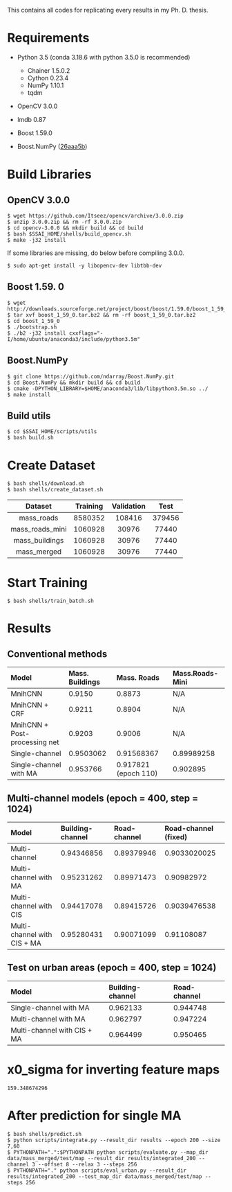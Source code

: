 This contains all codes for replicating every results in my Ph. D. thesis.

# Requirements
- Python 3.5 (conda 3.18.6 with python 3.5.0 is recommended)
  - Chainer 1.5.0.2
  - Cython 0.23.4
  - NumPy 1.10.1
  - tqdm

- OpenCV 3.0.0
- lmdb 0.87
- Boost 1.59.0
- Boost.NumPy ([26aaa5b](https://github.com/ndarray/Boost.NumPy/tree/26aaa5b62e6170f2ccde179b46f1a49c4011fc9d))

# Build Libraries
## OpenCV 3.0.0

```
$ wget https://github.com/Itseez/opencv/archive/3.0.0.zip
$ unzip 3.0.0.zip && rm -rf 3.0.0.zip
$ cd opencv-3.0.0 && mkdir build && cd build
$ bash $SSAI_HOME/shells/build_opencv.sh
$ make -j32 install
```

If some libraries are missing, do below before compiling 3.0.0.

```
$ sudo apt-get install -y libopencv-dev libtbb-dev
```

## Boost 1.59. 0

```
$ wget http://downloads.sourceforge.net/project/boost/boost/1.59.0/boost_1_59_0.tar.bz2
$ tar xvf boost_1_59_0.tar.bz2 && rm -rf boost_1_59_0.tar.bz2
$ cd boost_1_59_0
$ ./bootstrap.sh
$ ./b2 -j32 install cxxflags="-I/home/ubuntu/anaconda3/include/python3.5m"
```

## Boost.NumPy

```
$ git clone https://github.com/ndarray/Boost.NumPy.git
$ cd Boost.NumPy && mkdir build && cd build
$ cmake -DPYTHON_LIBRARY=$HOME/anaconda3/lib/libpython3.5m.so ../
$ make install
```

## Build utils

```
$ cd $SSAI_HOME/scripts/utils
$ bash build.sh
```

# Create Dataset

```
$ bash shells/download.sh
$ bash shells/create_dataset.sh
```

Dataset         | Training | Validation | Test
:-------------: | :------: | :--------: | :----:
mass_roads      | 8580352  | 108416     | 379456
mass_roads_mini | 1060928  | 30976      | 77440
mass_buildings  | 1060928  | 30976      | 77440
mass_merged     | 1060928  | 30976      | 77440

# Start Training

```
$ bash shells/train_batch.sh
```

# Results
## Conventional methods

Model                         | Mass. Buildings | Mass. Roads          | Mass.Roads-Mini 
:---------------------------- | :-------------- | :------------------- | :--------------
MnihCNN                       | 0.9150          | 0.8873               | N/A
MnihCNN + CRF                 | 0.9211          | 0.8904               | N/A
MnihCNN + Post-processing net | 0.9203          | 0.9006               | N/A
Single-channel                | 0.9503062       | 0.91568367           | 0.89989258
Single-channel with MA        | 0.953766        | 0.917821 (epoch 110) | 0.902895

## Multi-channel models (epoch = 400, step = 1024)

Model                       | Building-channel | Road-channel | Road-channel (fixed)
:-------------------------- | :--------------- | :----------- | :-------------------
Multi-channel               | 0.94346856       | 0.89379946   | 0.9033020025
Multi-channel with MA       | 0.95231262       | 0.89971473   | 0.90982972
Multi-channel with CIS      | 0.94417078       | 0.89415726   | 0.9039476538
Multi-channel with CIS + MA | 0.95280431       | 0.90071099   | 0.91108087

## Test on urban areas (epoch = 400, step = 1024)

Model                       | Building-channel | Road-channel
:-------------------------- | :--------------- | :-----------
Single-channel with MA      | 0.962133         | 0.944748
Multi-channel with MA       | 0.962797         | 0.947224
Multi-channel with CIS + MA | 0.964499         | 0.950465

# x0_sigma for inverting feature maps

```
159.348674296
```

# After prediction for single MA

```
$ bash shells/predict.sh
$ python scripts/integrate.py --result_dir results --epoch 200 --size 7,60
$ PYTHONPATH=".":$PYTHONPATH python scripts/evaluate.py --map_dir data/mass_merged/test/map --result_dir results/integrated_200 --channel 3 --offset 8 --relax 3 --steps 256
$ PYTHONPATH="." python scripts/eval_urban.py --result_dir results/integrated_200 --test_map_dir data/mass_merged/test/map --steps 256
```
